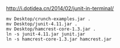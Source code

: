 http://i.dotidea.cn/2014/02/junit-in-terminal/
```
mv Desktop/crunch-examples.jar .
mv Desktop/junit-4.11.jar .
mv Desktop/hamcrest-core-1.3.jar .
ln -s junit-4.11.jar junit.jar
ln -s hamcrest-core-1.3.jar hamcrest.jar
```